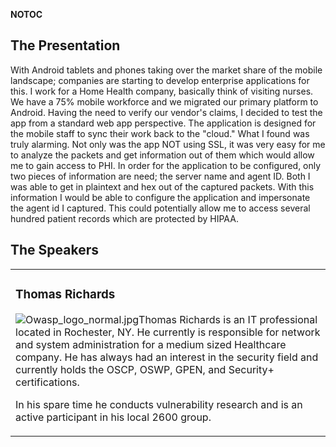 <noinclude></noinclude> __NOTOC__

## The Presentation

With Android tablets and phones taking over the market share of the
mobile landscape; companies are starting to develop enterprise
applications for this. I work for a Home Health company, basically think
of visiting nurses. We have a 75% mobile workforce and we migrated our
primary platform to Android. Having the need to verify our vendor's
claims, I decided to test the app from a standard web app perspective.
The application is designed for the mobile staff to sync their work back
to the "cloud." What I found was truly alarming. Not only was the app
NOT using SSL, it was very easy for me to analyze the packets and get
information out of them which would allow me to gain access to PHI. In
order for the application to be configured, only two pieces of
information are need; the server name and agent ID. Both I was able to
get in plaintext and hex out of the captured packets. With this
information I would be able to configure the application and impersonate
the agent id I captured. This could potentially allow me to access
several hundred patient records which are protected by HIPAA.

## The Speakers

<table>

<tr>

<td>

### Thomas Richards

![Owasp_logo_normal.jpg](Owasp_logo_normal.jpg
"Owasp_logo_normal.jpg")Thomas Richards is an IT professional located in
Rochester, NY. He currently is responsible for network and system
administration for a medium sized Healthcare company. He has always had
an interest in the security field and currently holds the OSCP, OSWP,
GPEN, and Security+ certifications.

In his spare time he conducts vulnerability research and is an active
participant in his local 2600 group.

</td>

</tr>

</table>

<noinclude></noinclude>